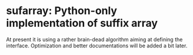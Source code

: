 # sufarray: Python-only implementation of suffix array

At present it is using a rather brain-dead algorithm aiming at
defining the interface.  Optimization and better documentations will
be added a bit later.
